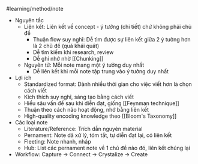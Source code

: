 #learning/method/note 
- Nguyên tắc
	- Liên kết: Liên kết về concept - ý tưởng (chi tiết) chứ không phải chủ đề
		- Thuận flow suy nghĩ: Dễ tìm được sự liên kết giữa 2 ý tưởng hơn là 2 chủ đề (quá khái quát)
		- Dễ tìm kiếm khi research, review
		- Dễ ghi nhớ nhờ [[Chunking]]
	- Nguyên tử: Mỗi note mang một ý tưởng duy nhất
		- Dễ liên kết khi mỗi note tập trung vào ý tưởng duy nhất
- Lợi ích
	- Standardized format: Dành nhiều thời gian cho việc viết hơn là chọn cách viết
	- Kích thích suy nghĩ, sáng tạo bằng cách viết
	- Hiểu sâu vấn đề sau khi diễn đạt, giống [[Feynman technique]]
	- Thuận theo cách não hoạt động, nhớ bằng liên kết
	- High-quality encoding knowledge theo [[Bloom's Taxonomy]]
- Các loại note
	- Literature/Reference: Trích dẫn nguyên material
	- Pernament: Note dã xử lý, tóm tắt, tự diễn đạt lại, có liên kết
	- Fleeting: Note nhanh, nháp
	- Hub: List các pernament note về 1 chủ đề nào đó, liên kết chúng lại
- Workflow: Capture -> Connect -> Crystalize -> Create